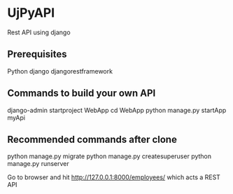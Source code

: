 # UjPyAPI
Rest API using django

## Prerequisites

Python
django
djangorestframework

## Commands to build your own API 

django-admin startproject WebApp
cd WebApp
python manage.py startApp myApi

## Recommended commands after clone

python manage.py migrate
python manage.py createsuperuser
python manage.py runserver

Go to browser and hit http://127.0.0.1:8000/employees/ which acts a REST API

